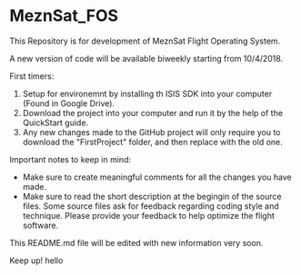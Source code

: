 # MeznSat_FOS
This Repository is for development of MeznSat Flight Operating System.

A new version of code will be available biweekly starting from 10/4/2018. 

First timers:
1. Setup for environemnt by installing th ISIS SDK into your computer (Found in Google Drive).
2. Download the project into your computer and run it by the help of the QuickStart guide. 
3. Any new changes made to the GitHub project will only require you to download the "FirstProject" folder, and then replace with the old one.

Important notes to keep in mind:
- Make sure to create meaningful comments for all the changes you have made.
- Make sure to read the short description at the begingin of the source files. Some source files ask for feedback regarding coding style and technique. Please provide your feedback to help optimize the flight software. 

This README.md file will be edited with new information very soon. 

Keep up!
hello

